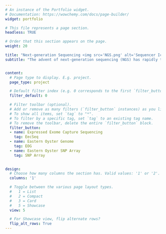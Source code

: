 ```yaml
---
# An instance of the Portfolio widget.
# Documentation: https://wowchemy.com/docs/page-builder/
widget: portfolio

# This file represents a page section.
headless: TRUE

# Order that this section appears on the page.
weight: 20

title: "Next-generation Sequencing <img src='NGS.png' alt='Sequencer Icon' width='30'>"
subtitle: "The advent of next-generation sequencing (NGS) has rapidly transcended population genetics to population genomics.  Current research focuses on adopting next-generation sequencing technology and embracing an ever-adapting genomic toolkit to take advantage of this unprecedented amount of genetic data."    


content:
  # Page type to display. E.g. project.
  page_type: project

  # Default filter index (e.g. 0 corresponds to the first `filter_button` instance below).
  filter_default: 0

  # Filter toolbar (optional).
  # Add or remove as many filters (`filter_button` instances) as you like.
  # To show all items, set `tag` to "*".
  # To filter by a specific tag, set `tag` to an existing tag name.
  # To remove the toolbar, delete the entire `filter_button` block.
  filter_button:
  - name: Expressed Exome Capture Sequencing
    tag: EecSeq
  - name: Eastern Oyster Genome
    tag: EOG
  - name: Eastern Oyster SNP Array
    tag: SNP Array

        
design:
  # Choose how many columns the section has. Valid values: '1' or '2'.
  columns: '1'

  # Toggle between the various page layout types.
  #   1 = List
  #   2 = Compact
  #   3 = Card
  #   5 = Showcase
  view: 5

  # For Showcase view, flip alternate rows?
  flip_alt_rows: True
---
```



